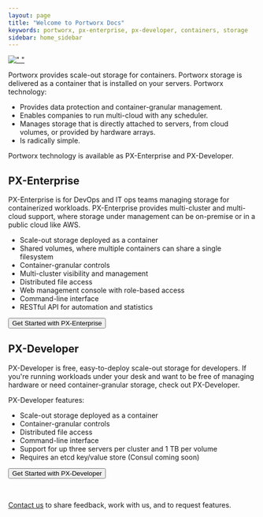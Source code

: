 ```yaml
---
layout: page
title: "Welcome to Portworx Docs"
keywords: portworx, px-enterprise, px-developer, containers, storage
sidebar: home_sidebar
---
```


[!["                              "](https://s3.amazonaws.com/github/ribbons/forkme_right_orange_ff7600.png)](https://github.com/portworx/px-docs)
<!--<a class="github-fork-ribbon" href="https://github.com/portworx/px-docs" title="Fork me on GitHub">Fork me on GitHub</a>-->

<!--<a href="https://github.com/portworx/px-docs"><img style="position: absolute; top: 0; left: 0; border: 0;" src="https://s3.amazonaws.com/github/ribbons/forkme_right_orange_ff7600.png" align=right alt="Fork me on GitHub"></a>-->

<!--<div class="github-ribbon"><a class="github-ribbon__link" href="https://github.com/hmps" title="Fork me on GitHub">Fork me on GitHub</a></div>-->

Portworx provides scale-out storage for containers. Portworx storage is delivered as a container that is installed on your servers. Portworx technology:

* Provides data protection and container-granular management.
* Enables companies to run multi-cloud with any scheduler.
* Manages storage that is directly attached to servers, from cloud volumes, or provided by hardware arrays.
* Is radically simple.

Portworx technology is available as PX-Enterprise and PX-Developer.

## PX-Enterprise

PX-Enterprise is for DevOps and IT ops teams managing storage for containerized workloads. PX-Enterprise provides multi-cluster and multi-cloud support, where storage under management can be on-premise or in a public cloud like AWS.

* Scale-out storage deployed as a container
* Shared volumes, where multiple containers can share a single filesystem
* Container-granular controls
* Multi-cluster visibility and management
* Distributed file access
* Web management console with role-based access
* Command-line interface
* RESTful API for automation and statistics


<FORM METHOD="LINK" ACTION="get-started-px-enterprise.html">
<INPUT TYPE="submit" VALUE="Get Started with PX-Enterprise">
</FORM>


## PX-Developer

PX-Developer is free, easy-to-deploy scale-out storage for developers. If you're running workloads under your desk and want to be free of managing hardware or need container-granular storage, check out PX-Developer.

PX-Developer features:

* Scale-out storage deployed as a container
* Container-granular controls
* Distributed file access
* Command-line interface
* Support for up three servers per cluster and 1 TB per volume
* Requires an etcd key/value store (Consul coming soon)

<FORM METHOD="LINK" ACTION="get-started-px-developer.html">
<INPUT TYPE="submit" VALUE="Get Started with PX-Developer">
</FORM>
<br/>

[Contact us](http://portworx.com/contact-us/) to share feedback, work with us, and to request features.
